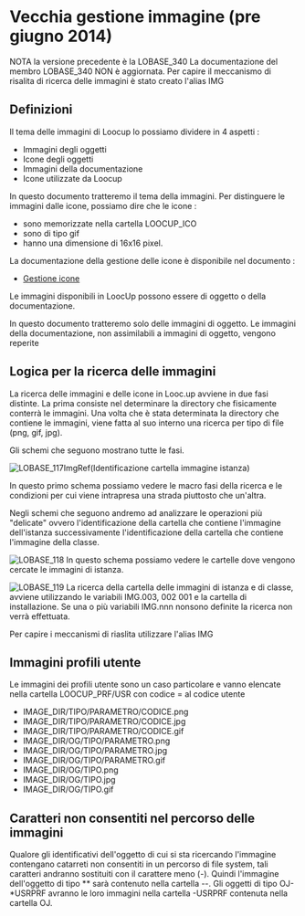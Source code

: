 # Vecchia gestione immagine (pre giugno 2014)
NOTA la versione precedente è la LOBASE_340
La documentazione del membro LOBASE_340 NON è aggiornata.
Per capire il meccanismo di risalita di ricerca delle immagini è  stato creato l'alias IMG

## Definizioni
Il tema delle immagini di Loocup lo possiamo dividere in 4 aspetti : 
 - Immagini degli oggetti
 - Icone degli oggetti
 - Immagini della documentazione
 - Icone utilizzate da Loocup

In questo documento tratteremo il tema della immagini.
Per distinguere le immagini dalle icone, possiamo dire che le icone : 
 - sono memorizzate nella cartella LOOCUP_ICO
 - sono di tipo gif
 - hanno una dimensione di 16x16 pixel.

La documentazione della gestione delle icone è disponibile nel documento : 
- [Gestione icone](Sorgenti/DOC/TA/B£AMO/LOBASE_07)

Le immagini disponibili in LoocUp possono essere di oggetto o della documentazione.

In questo documento tratteremo solo delle immagini di oggetto.
Le immagini della documentazione, non assimilabili a immagini di oggetto, vengono reperite

## Logica per la ricerca delle immagini
La ricerca delle immagini e delle icone in Looc.up avviene in due fasi distinte.
La prima consiste nel determinare la directory che fisicamente conterrà le immagini.
Una volta che è stata determinata la directory che contiene le immagini, viene fatta al suo interno una ricerca per tipo di file (png, gif, jpg).


Gli schemi che seguono mostrano tutte le fasi.

![LOBASE_117](https://doc.smeup.com/immagini/LOBASE_06/LOBASE_117.png)ImgRef(Identificazione cartella immagine istanza)

In questo primo schema possiamo vedere le macro fasi della ricerca e le condizioni per cui viene intrapresa una strada piuttosto che un'altra.

Negli schemi che seguono andremo ad analizzare le operazioni più "delicate" ovvero l'identificazione della cartella che contiene l'immagine dell'istanza successivamente l'identificazione della cartella che contiene l'immagine della classe.

![LOBASE_118](https://doc.smeup.com/immagini/LOBASE_06/LOBASE_118.png)
In questo schema possiamo vedere le cartelle dove vengono cercate le immagini di istanza.

![LOBASE_119](https://doc.smeup.com/immagini/LOBASE_06/LOBASE_119.png)
La ricerca della cartella delle immagini di istanza e di classe, avviene utilizzando le variabili IMG.003, 002 001 e la cartella di installazione.
Se una o più variabili IMG.nnn nonsono definite la ricerca non verrà effettuata.

Per capire i meccanismi di riaslita utilizzare l'alias IMG

## Immagini profili utente
Le immagini dei profili  utente sono un caso particolare e vanno elencate nella cartella LOOCUP_PRF/USR con codice = al codice utente


- IMAGE_DIR/TIPO/PARAMETRO/CODICE.png
- IMAGE_DIR/TIPO/PARAMETRO/CODICE.jpg
- IMAGE_DIR/TIPO/PARAMETRO/CODICE.gif
- IMAGE_DIR/OG/TIPO/PARAMETRO.png
- IMAGE_DIR/OG/TIPO/PARAMETRO.jpg
- IMAGE_DIR/OG/TIPO/PARAMETRO.gif
- IMAGE_DIR/OG/TIPO.png
- IMAGE_DIR/OG/TIPO.jpg
- IMAGE_DIR/OG/TIPO.gif




## Caratteri non consentiti nel percorso delle immagini
Qualore gli identificativi dell'oggetto di cui si sta ricercando l'immagine contengano catarreti non consentiti in un percorso di file system, tali caratteri andranno sostituiti con il carattere meno (-). Quindi l'immagine dell'oggetto di tipo \*\* sarà contenuto nella cartella --. Gli oggetti di tipo OJ-\*USRPRF avranno le loro immagini nella cartella -USRPRF contenuta nella cartella OJ.


